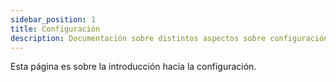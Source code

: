 ```yaml
---
sidebar_position: 1
title: Configuración
description: Documentación sobre distintos aspectos sobre configuración.
---
```


Esta página es sobre la introducción hacia la configuración.
